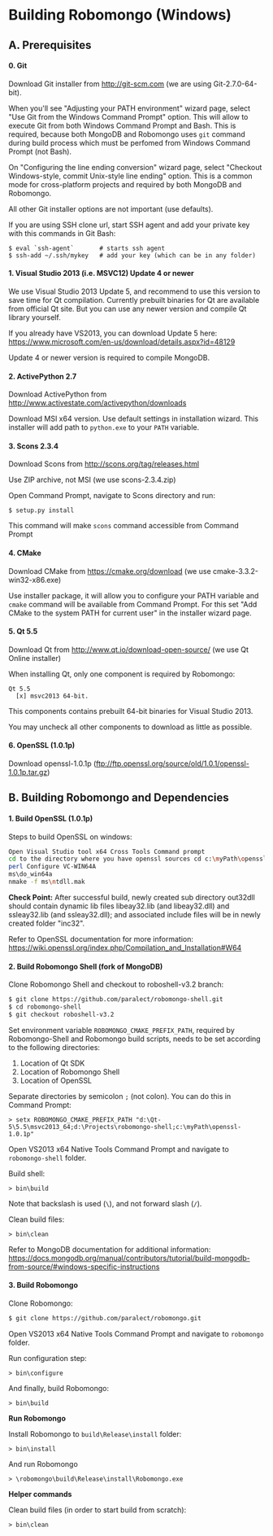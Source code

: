 Building Robomongo (Windows)
==============================

A. Prerequisites
-------------

#### 0. Git

 Download Git installer from http://git-scm.com (we are using Git-2.7.0-64-bit).
  
 When you'll see "Adjusting your PATH environment" wizard page, select
 "Use Git from the Windows Command Prompt" option. This will allow to 
 execute Git from both Windows Command Prompt and Bash. This is required,
 because both MongoDB and Robomongo uses `git` command during build process
 which must be perfomed from Windows Command Prompt (not Bash).
 
 On "Configuring the line ending conversion" wizard page, select "Checkout
 Windows-style, commit Unix-style line ending" option. This is a common mode
 for cross-platform projects and required by both MongoDB and Robomongo.
  
 All other Git installer options are not important (use defaults).
 
 If you are using SSH clone url, start SSH agent and add your private key
 with this commands in Git Bash:
 
    $ eval `ssh-agent`       # starts ssh agent
    $ ssh-add ~/.ssh/mykey   # add your key (which can be in any folder)
  
#### 1. Visual Studio 2013 (i.e. MSVC12) Update 4 or newer

 We use Visual Studio 2013 Update 5, and recommend to use this version to save
 time for Qt compilation. Currently prebuilt binaries for Qt are available 
 from official Qt site. But you can use any newer version and compile Qt library
 yourself.
 
 If you already have VS2013, you can download Update 5 here: 
 https://www.microsoft.com/en-us/download/details.aspx?id=48129
 
 Update 4 or newer version is required to compile MongoDB.

#### 2. ActivePython 2.7 
   
 Download ActivePython from http://www.activestate.com/activepython/downloads
   
 Download MSI x64 version. Use default settings in installation wizard. 
 This installer will add path to `python.exe` to your `PATH` variable.

#### 3. Scons 2.3.4 

 Download Scons from http://scons.org/tag/releases.html
   
 Use ZIP archive, not MSI (we use scons-2.3.4.zip)
   
 Open Command Prompt, navigate to Scons directory and run:
   
    $ setup.py install
    
 This command will make `scons` command accessible from Command Prompt

#### 4. CMake 
 Download CMake from https://cmake.org/download (we use cmake-3.3.2-win32-x86.exe)
 
 Use installer package, it will allow you to configure your PATH variable and `cmake`
 command will be available from Command Prompt. For this set "Add CMake to the system
 PATH for current user" in the installer wizard page. 
   
#### 5. Qt 5.5

 Download Qt from http://www.qt.io/download-open-source/ (we use Qt Online installer)
   
 When installing Qt, only one component is required by Robomongo: 
   
    Qt 5.5 
      [x] msvc2013 64-bit.
    
 This components contains prebuilt 64-bit binaries for Visual Studio 2013. 
   
 You may uncheck all other components to download as little as possible. 

#### 6. OpenSSL (1.0.1p)
Download openssl-1.0.1p (ftp://ftp.openssl.org/source/old/1.0.1/openssl-1.0.1p.tar.gz)
  
  

B. Building Robomongo and Dependencies
-------------

#### 1. Build OpenSSL (1.0.1p)

Steps to build OpenSSL on windows:

  ```sh
Open Visual Studio tool x64 Cross Tools Command prompt
cd to the directory where you have openssl sources cd c:\myPath\openssl
perl Configure VC-WIN64A
ms\do_win64a
nmake -f ms\ntdll.mak
```

**Check Point:**
After successful build, newly created sub directory out32dll should contain dynamic lib files libeay32.lib (and libeay32.dll) and ssleay32.lib (and ssleay32.dll); and associated include files will be in newly created folder "inc32".

Refer to OpenSSL documentation for more information:  
https://wiki.openssl.org/index.php/Compilation_and_Installation#W64

#### 2. Build Robomongo Shell (fork of MongoDB)

Clone Robomongo Shell and checkout to roboshell-v3.2 branch:

  ```sh
  $ git clone https://github.com/paralect/robomongo-shell.git
  $ cd robomongo-shell
  $ git checkout roboshell-v3.2
  ```

Set environment variable `ROBOMONGO_CMAKE_PREFIX_PATH`, required by Robomongo-Shell and Robomongo build scripts, needs to be set according to the following directories:

1. Location of Qt SDK
2. Location of Robomongo Shell
3. Location of OpenSSL

Separate directories by semicolon `;` (not colon). You can do this in Command Prompt:

    > setx ROBOMONGO_CMAKE_PREFIX_PATH "d:\Qt-5\5.5\msvc2013_64;d:\Projects\robomongo-shell;c:\myPath\openssl-1.0.1p"


Open VS2013 x64 Native Tools Command Prompt and navigate to `robomongo-shell` folder.

Build shell:

    > bin\build
    
Note that backslash is used (`\`), and not forward slash (`/`).

Clean build files:

    > bin\clean

Refer to MongoDB documentation for additional information:
https://docs.mongodb.org/manual/contributors/tutorial/build-mongodb-from-source/#windows-specific-instructions


#### 3. Build Robomongo   

Clone Robomongo:

  ```sh
  $ git clone https://github.com/paralect/robomongo.git
  ```
  
Open VS2013 x64 Native Tools Command Prompt and navigate to `robomongo` folder.
 
Run configuration step:
    
    > bin\configure 
    
And finally, build Robomongo:
    
    > bin\build 
 

**Run Robomongo**

Install Robomongo to `build\Release\install` folder:

    > bin\install
   
And run Robomongo

    > \robomongo\build\Release\install\Robomongo.exe

**Helper commands**
    
Clean build files (in order to start build from scratch):

    > bin\clean
    

   
